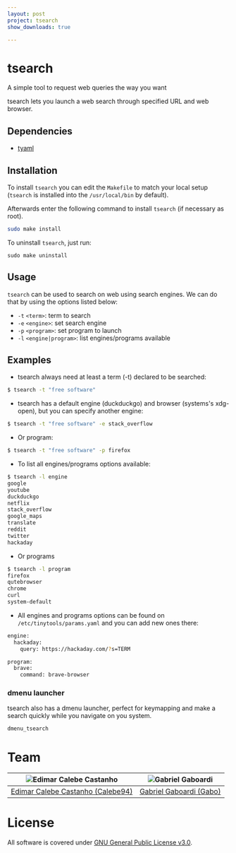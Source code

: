 ```yaml
---
layout: post
project: tsearch
show_downloads: true

---
```


# tsearch

A simple tool to request web queries the way you want

tsearch lets you launch a web search through specified URL and web browser.

## Dependencies

* [tyaml](https://github.com/Calebe94/tinytools/tree/master/tyaml)

## Installation

To install `tsearch` you can edit the `Makefile` to match your local setup (`tsearch` is installed into the `/usr/local/bin` by default).

Afterwards enter the following command to install `tsearch` (if necessary as root).

```bash
sudo make install
```

To uninstall `tsearch`, just run:

```
sudo make uninstall
```

## Usage

`tsearch` can be used to search on web using search engines. We can do that by using the options listed below:

* `-t` `<term>`: term to search
* `-e` `<engine>`: set search engine
* `-p` `<program>`: set program to launch
* `-l` `<engine|program>`: list engines/programs available

## Examples

* tsearch always need at least a term (-t) declared to be searched:

```bash
$ tsearch -t "free software"
```

* tsearch has a default engine (duckduckgo) and browser (systems's xdg-open), but you can specify another engine:

```bash
$ tsearch -t "free software" -e stack_overflow
```

* Or program:

```bash
$ tsearch -t "free software" -p firefox
```

* To list all engines/programs options available:

```bash
$ tsearch -l engine
google
youtube
duckduckgo
netflix
stack_overflow
google_maps
translate
reddit
twitter
hackaday
```

* Or programs

```bash
$ tsearch -l program
firefox
qutebrowser
chrome
curl
system-default
```

* All engines and programs options can be found on `/etc/tinytools/params.yaml` and you can add new ones there:

```bash
engine:
  hackaday:
    query: https://hackaday.com/?s=TERM

program:
  brave:
    command: brave-browser
```

### dmenu launcher

tsearch also has a dmenu launcher, perfect for keymapping and make a search quickly while you navigate on you system.

```bash
dmenu_tsearch
```

# Team

| <img src="https://github.com/Calebe94.png?size=200" alt="Edimar Calebe Castanho"> | <img src="https://github.com/gbgabo.png?size=200" alt="Gabriel Gaboardi"> |
|:---------------------------------------------------------------------------------:|:-------------------------------------------------------------------------:|
| [Edimar Calebe Castanho (Calebe94)](https://github.com/Calebe94)                  | [Gabriel Gaboardi (Gabo)](https://github.com/gbgabo)                      |

# License

All software is covered under [GNU General Public License v3.0](https://www.gnu.org/licenses/gpl-3.0.en.html).
